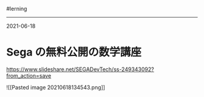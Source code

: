 #lerning

---
2021-06-18

# Sega の無料公開の数学講座

https://www.slideshare.net/SEGADevTech/ss-249343092?from_action=save

![[Pasted image 20210618134543.png]]

